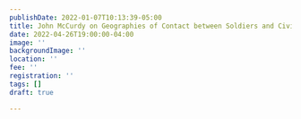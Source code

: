 ```yaml
---
publishDate: 2022-01-07T10:13:39-05:00
title: John McCurdy on Geographies of Contact between Soldiers and Civilians
date: 2022-04-26T19:00:00-04:00
image: ''
backgroundImage: ''
location: ''
fee: ''
registration: ''
tags: []
draft: true

---
```

